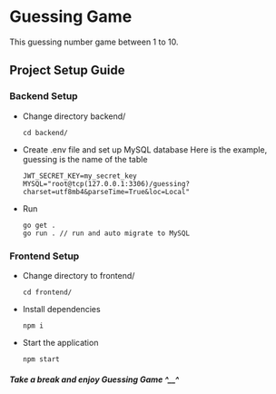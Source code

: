 # Guessing Game

This guessing number game between 1 to 10.

## Project Setup Guide

### Backend Setup
- Change directory backend/
    ```
    cd backend/
    ```
- Create .env file and set up MySQL database
    Here is the example, guessing is the name of the table
    ```
    JWT_SECRET_KEY=my_secret_key
    MYSQL="root@tcp(127.0.0.1:3306)/guessing?charset=utf8mb4&parseTime=True&loc=Local"
    ```
- Run
    ```
    go get .
    go run . // run and auto migrate to MySQL
    ```

### Frontend Setup
- Change directory to frontend/
    ```
    cd frontend/
    ```
- Install dependencies
    ```
    npm i
    ```
- Start the application
    ```
    npm start
    ```

##### Take a break and enjoy Guessing Game ^__^